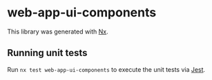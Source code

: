 # web-app-ui-components

This library was generated with [Nx](https://nx.dev).

## Running unit tests

Run `nx test web-app-ui-components` to execute the unit tests via [Jest](https://jestjs.io).
